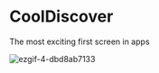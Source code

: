 # CoolDiscover

The most exciting first screen in apps


![ezgif-4-dbd8ab7133](https://user-images.githubusercontent.com/22453570/218311471-b10d9b9f-475d-427d-8bbf-d3ee89a8bef4.gif)
